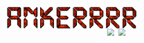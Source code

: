   <img src="./img.gif" height="50px" style="display: block;">
<div align="center" style="display: flex; justify-content: center; align-items: center; gap: 10px;">
  
  
  <img src="https://github-readme-stats.vercel.app/api/top-langs/?username=Ankerrrr&size_weight=0.5&count_weight=0.5&theme=transparent&hide_border=true" style="display: block;">
  
  <img src="https://github-readme-stats.vercel.app/api?username=Ankerrrr&theme=transparent&hide_border=true" style="display: block;">

</div>
